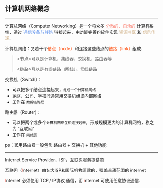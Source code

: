 ## 计算机网络概念

---

计算机网络（Computer Networking）是一个将众多 <font color='salmon'>分散的、自治的</font> 计算机系统，通过 <font color='cornflowerblue'>通信设备与线路</font> 链接起来，由功能完善的软件实现 <font color='tan'>资源共享</font> 和 <font color='tan'>信息传递</font>.

计算机网络：又若干个<font color='orangered'>结点（node）</font>和连接这些结点的<font color='orangered'>链路（link）</font>组成.

> <节点>可以是计算机、集线器、交换机、路由器等
>
> <链路>可以是有线链路（网线）、无线链路

交换机（Switch）：

- 可以把多个结点连接起来，`组成一个计算机网络`
- 家庭、公司、学校同通常用交换机组成内部网络
- 工作在 `数据链路层`

路由器（Router)：

- 可以把两个或多个`计算机网络互相连接起来`，形成规模更大的计算机网络，称之为 “互联网”
- 工作在 `网络层`

ps：家用路由器一般包含 路由器 + 交换机 + 其他功能

---

Internet Service Provider，ISP，互联网服务提供商

互联网（<font color='salmon'>I</font>nternet）由各大ISP和国际机构组建的，覆盖全球范围的 <font colot='salmon'>i</font>nternet

<font color='salmon'>I</font>nternet 必须使用 TCP / IP协议 通信，而 <font color='salmon'>i</font>nternet 可使用任意协议通信.
